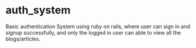 # auth_system
Basic authentication System using ruby on rails, where user can sign in and signup successfully, and only the logged in user can able to view all the blogs/articles.
